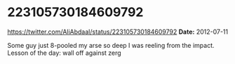 # 223105730184609792
https://twitter.com/AliAbdaal/status/223105730184609792
**Date:** 2012-07-11

Some guy just 8-pooled my arse so deep I was reeling from the impact. Lesson of the day: wall off against zerg
